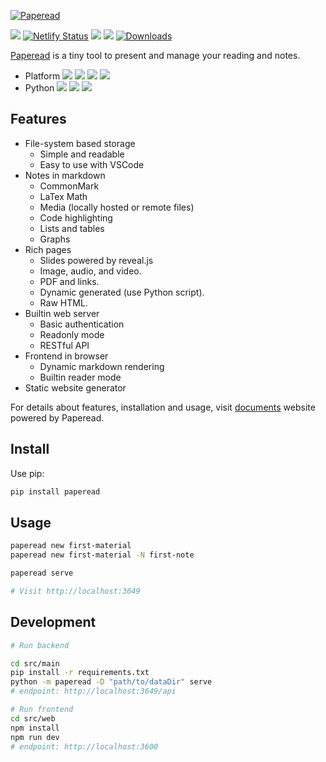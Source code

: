 [![Paperead](https://socialify.git.ci/StardustDL/paperead/image?description=1&font=Bitter&forks=1&issues=1&language=1&owner=1&pattern=Plus&pulls=1&stargazers=1&theme=Light)](https://github.com/StardustDL/paperead)

![](https://github.com/StardustDL/paperead/workflows/CI/badge.svg) [![Netlify Status](https://api.netlify.com/api/v1/badges/fb053a29-d62b-469d-9253-d8208fec5863/deploy-status)](https://app.netlify.com/sites/paperead/deploys) ![](https://img.shields.io/github/license/StardustDL/paperead.svg) [![](https://img.shields.io/pypi/v/paperead.svg?logo=pypi)](https://pypi.org/project/paperead/) [![Downloads](https://pepy.tech/badge/paperead)](https://pepy.tech/project/paperead)

[Paperead](https://github.com/StardustDL/paperead) is a tiny tool to present and manage your reading and notes.

- Platform ![](https://img.shields.io/badge/Linux-yes-success?logo=linux) ![](https://img.shields.io/badge/Windows-yes-success?logo=windows) ![](https://img.shields.io/badge/MacOS-yes-success?logo=apple) ![](https://img.shields.io/badge/BSD-yes-success?logo=freebsd)
- Python ![](https://img.shields.io/pypi/implementation/paperead.svg?logo=pypi) ![](https://img.shields.io/pypi/pyversions/paperead.svg?logo=pypi) ![](https://img.shields.io/pypi/wheel/paperead.svg?logo=pypi)

## Features

- File-system based storage
  - Simple and readable
  - Easy to use with VSCode
- Notes in markdown
  - CommonMark
  - LaTex Math
  - Media (locally hosted or remote files)
  - Code highlighting
  - Lists and tables
  - Graphs
- Rich pages
  - Slides powered by reveal.js
  - Image, audio, and video.
  - PDF and links.
  - Dynamic generated (use Python script).
  - Raw HTML.
- Builtin web server
  - Basic authentication
  - Readonly mode
  - RESTful API
- Frontend in browser
  - Dynamic markdown rendering
  - Builtin reader mode
- Static website generator

For details about features, installation and usage, visit [documents](https://paperead.netlify.app/) website powered by Paperead.

## Install

Use pip:

```sh
pip install paperead
```

## Usage

```sh
paperead new first-material
paperead new first-material -N first-note

paperead serve

# Visit http://localhost:3649
```

## Development

```sh
# Run backend

cd src/main
pip install -r requirements.txt
python -m paperead -D "path/to/dataDir" serve
# endpoint: http://localhost:3649/api

# Run frontend
cd src/web
npm install
npm run dev
# endpoint: http://localhost:3600
```
